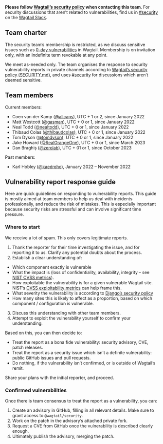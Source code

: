**Please follow [Wagtail’s security policy](https://github.com/wagtail/wagtail/security/policy) when contacting this team**. For security discussions that aren’t related to vulnerabilities, find us in [#security](https://app.slack.com/client/T0K33F93J/C015Y7T4MQR) on the [Wagtail Slack](https://github.com/wagtail/wagtail/wiki/Slack).

## Team charter

The security team’s membership is restricted, as we discuss sensitive issues such as [0-day vulnerabilities](https://en.wikipedia.org/wiki/Zero-day_(computing)) in Wagtail. Membership is on invitation only, with an indefinite term revokable at any point.

We meet as-needed only. The team organises the response to security vulnerability reports in private channels according to [Wagtail’s security policy (SECURITY.md)](https://github.com/wagtail/wagtail/security/policy), and uses [#security](https://app.slack.com/client/T0K33F93J/C015Y7T4MQR) for discussions which aren’t deemed sensitive.

## Team members

Current members:

- Coen van der Kamp ([@allcaps](https://github.com/allcaps)), UTC + 1 or 2, since January 2022
- Matt Westcott ([@gasman](https://github.com/gasman)), UTC + 0 or 1, since January 2022
- Neal Todd ([@nealtodd](https://github.com/nealtodd)), UTC + 0 or 1, since January 2022
- Thibaud Colas ([@thibaudcolas](https://github.com/thibaudcolas)), UTC + 0 or 1, since January 2022
- Tom Dyson ([@tomdyson](https://github.com/tomdyson)), UTC + 0 or 1, since January 2022
- Jake Howard ([@RealOrangeOne](https://github.com/RealOrangeOne)), UTC + 0 or 1, since March 2023
- Dan Braghiș ([@zerolab](https://github.com/zerolab)), UTC + 01 or 1, since October 2023

Past members:

- Karl Hobley ([@kaedroho](https://github.com/kaedroho)), January 2022 – November 2022

## Vulnerability report response guide

Here are quick guidelines on responding to vulnerability reports. This guide is mostly aimed at team members to help us deal with incidents professionally, and reduce the risk of mistakes. This is especially important because security risks are stressful and can involve significant time pressure.

### Where to start

We receive a lot of spam. This only covers legitimate reports.

1. Thank the reporter for their time investigating the issue, and for reporting it to us. Clarify any potential doubts about the process.
2. Establish a clear understanding of:
  - Which component exactly is vulnerable
  - What the impact is (loss of confidentiality, availability, integrity – see [NIST CVSS metrics](https://nvd.nist.gov/vuln-metrics/cvss/v3-calculator)).
  - How exploitable the vulnerability is for a given vulnerable Wagtail site. NIST’s [CVSS exploitability metrics](https://nvd.nist.gov/vuln-metrics/cvss/v3-calculator) can help frame this.
  - What severity the vulnerability is according to [Django’s security policy](https://docs.djangoproject.com/en/dev/internals/security/#how-django-discloses-security-issues)
  - How many sites this is likely to affect as a proportion, based on which component / configuration is vulnerable.
3. Discuss this understanding with other team members.
4. Attempt to exploit the vulnerability yourself to confirm your understanding.

Based on this, you can then decide to:

- Treat the report as a bona fide vulnerability: security advisory, CVE, patch releases.
- Treat the report as a security issue which isn’t a definite vulnerability: public GitHub issues and pull requests.
- Do nothing, if the vulnerability isn’t confirmed, or is outside of Wagtail’s remit.

Share your plans with the initial reporter, and proceed.

### Confirmed vulnerabilities

Once there is team consensus to treat the report as a vulnerability, you can:

1. Create an advisory in GitHub, filling in all relevant details. Make sure to grant access to `@wagtail/security`.
2. Work on the patch in the advisory’s attached private fork.
3. Request a CVE from GitHub once the vulnerability is described clearly enough.
4. Ultimately publish the advisory, merging the patch.